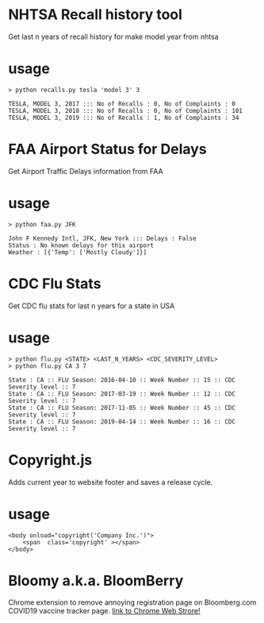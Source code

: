 # NHTSA Recall history tool
Get last n years of recall history for make model year from nhtsa

# usage

```
> python recalls.py tesla 'model 3' 3

TESLA, MODEL 3, 2017 ::: No of Recalls : 0, No of Complaints : 0
TESLA, MODEL 3, 2018 ::: No of Recalls : 0, No of Complaints : 101
TESLA, MODEL 3, 2019 ::: No of Recalls : 1, No of Complaints : 34
```

# FAA Airport Status for Delays
Get Airport Traffic Delays information from FAA

# usage

```
> python faa.py JFK

John F Kennedy Intl, JFK, New York ::: Delays : False 
Status : No known delays for this airport
Weather : [{'Temp': ['Mostly Cloudy']}]
```

# CDC Flu Stats
Get CDC flu stats for last n years for a state in USA

# usage

```
> python flu.py <STATE> <LAST_N_YEARS> <CDC_SEVERITY_LEVEL>
> python flu.py CA 3 7

State : CA :: FLU Season: 2016-04-10 :: Week Number :: 15 :: CDC Severity level :: 7
State : CA :: FLU Season: 2017-03-19 :: Week Number :: 12 :: CDC Severity level :: 7
State : CA :: FLU Season: 2017-11-05 :: Week Number :: 45 :: CDC Severity level :: 7
State : CA :: FLU Season: 2019-04-14 :: Week Number :: 16 :: CDC Severity level :: 7
```

# Copyright.js

Adds current year to website footer and saves a release cycle.

# usage


```
<body onload="copyright('Company Inc.')">
	<span  class='copyright' ></span>
</body>
```

# Bloomy a.k.a. BloomBerry

Chrome extension to remove annoying registration page on Bloomberg.com COVID19 vaccine tracker page.
[link to Chrome Web Strore!](https://chrome.google.com/webstore/detail/bloomberry/knkabgjiklakjpmddcbpejihgafnkhna?hl=en&authuser=0)